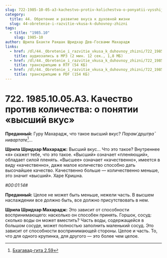 ```yaml
---
slug: 722-1985-10-05-a3-kachestvo-protiv-kolichestva-o-ponyatii-vysshij-vkus
category:
  title: 44. Обретение и развитие вкуса к духовной жизни
  slug: 44-obretenie-i-razvitie-vkusa-k-duhovnoy-zhizni
tags:
  - title: "1985.10"
    slug: 1985-10
author: Шрила Бхакти Ракшак Шридхар Дев-Госвами Махарадж
links:
  - href: /dl/44._Obretenie_i_razvitie_vkusa_k_duhovnoy_zhizni/722_1985.10.05.A3_SridharMj_Kachestvo_protiv_kolichestva_o_ponyatii_vysshiy_vkus.mp3
    title: аудиозапись в MP3 (2 мин. 12 сек., 1,8 МБ)
  - href: /dl/44._Obretenie_i_razvitie_vkusa_k_duhovnoy_zhizni/722_1985.10.05.A3_SridharMj_Kachestvo_protiv_kolichestva_o_ponyatii_vysshiy_vkus.rtf
    title: транскрипцию в RTF (54 КБ)
  - href: /dl/44._Obretenie_i_razvitie_vkusa_k_duhovnoy_zhizni/722_1985.10.05.A3_SridharMj_Kachestvo_protiv_kolichestva_o_ponyatii_vysshiy_vkus.pdf
    title: транскрипцию в PDF (154 КБ)
---
```


# 722. 1985.10.05.A3. Качество против количества: о понятии «высший вкус»

**Преданный:** Гуру Махарадж, что такое высший вкус? *Парам̇ др̣шт̣ва̄ нивартате*[^_ftn1]…

**Шрила Шридхар Махарадж:** Высший вкус… Что это такое? Внутреннее «я» скажет тебе, что это такое. «Высший» означает «пленяющий», обладает силой пленять. «Высшее» означает «качественно», имеется в виду «качественно», даже малое количество способно дать высочайшее качество. Качественно больше — количественно меньше, это значит «высший». Харе Кришна.

*#00:01:14#*

**Преданный:** Целое не может быть меньше, нежели часть. В высшем наслаждении все должно быть, все должно присутствовать в нем.

**Шрила Шридхар Махарадж:** Это зависит от способности воспринимающего: насколько он способен принять. Горшок, сосуд: сколько воды он может вместить? Часть воды, содержащейся в большом сосуде, может полностью заполнить маленький сосуд. Это зависит от способности воспринимающей стороны. Целое и часть. То, что для одного крупинка, для другого — это более чем целое.



[^_ftn1]: [Бхагавад-гита 2.59](../notes/bhagavad-gita/bhagavad-gita-2-59.md)
